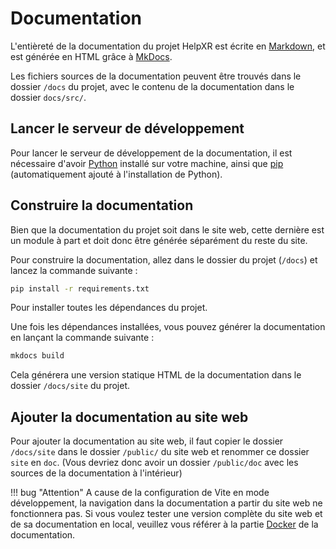 # Documentation

L'entièreté de la documentation du projet HelpXR est écrite en [Markdown](https://fr.wikipedia.org/wiki/Markdown), et est générée en HTML grâce à [MkDocs](https://www.mkdocs.org/).

Les fichiers sources de la documentation peuvent être trouvés dans le dossier `/docs` du projet, avec le contenu de la documentation dans le dossier `docs/src/`.

## Lancer le serveur de développement

Pour lancer le serveur de développement de la documentation, il est nécessaire d'avoir [Python](https://www.python.org/) installé sur votre machine, ainsi que [pip](https://pypi.org/project/pip/) (automatiquement ajouté à l'installation de Python).

## Construire la documentation

Bien que la documentation du projet soit dans le site web, cette dernière est un module à part et doit donc être générée séparément du reste du site.

Pour construire la documentation, allez dans le dossier du projet (`/docs`) et lancez la commande suivante :

```bash
pip install -r requirements.txt
```
Pour installer toutes les dépendances du projet.

Une fois les dépendances installées, vous pouvez générer la documentation en lançant la commande suivante :

```bash
mkdocs build
```
Cela générera une version statique HTML de la documentation dans le dossier `/docs/site` du projet.

## Ajouter la documentation au site web

Pour ajouter la documentation au site web, il faut copier le dossier `/docs/site` dans le dossier `/public/` du site web et renommer ce dossier `site` en `doc`.
(Vous devriez donc avoir un dossier `/public/doc` avec les sources de la documentation à l'intérieur)

!!! bug "Attention"
    A cause de la configuration de Vite en mode développement, la navigation dans la documentation a partir du site web ne fonctionnera pas.
    Si vous voulez tester une version complète du site web et de sa documentation en local, veuillez vous référer à la partie [Docker](./docker.md) de la documentation.